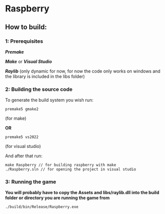 # Raspberry

## How to build:

### **1: Prerequisites**

***Premake***

***Make*** or ***Visual Studio***

***Raylib*** (only dynamic for now, for now the code only works on windows and the library is included in the libs folder)

### **2: Building the source code**

To generate the build system you wish run:

    premake5 gmake2
(for make)

**OR**

    premake5 vs2022
(for visual studio)

And after that run:

    make Raspberry // for building raspberry with make
    ./Raspberry.sln // for opening the project in visual studio

### **3: Running the game**

**You will probably have to copy the Assets and libs/raylib.dll into the build folder or directory you are running the game from**

    ./build/bin/Release/Raspberry.exe